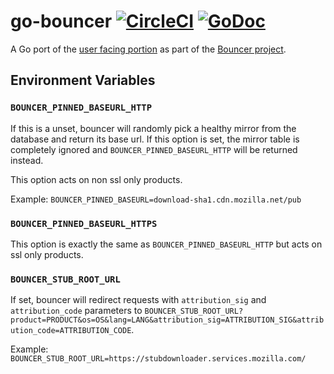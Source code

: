 # go-bouncer [![CircleCI](https://circleci.com/gh/mozilla-services/go-bouncer/tree/master.svg?style=svg)](https://circleci.com/gh/mozilla-services/go-bouncer/?branch=master) [![GoDoc](https://godoc.org/github.com/mozilla-services/go-bouncer?status.svg)](https://godoc.org/github.com/mozilla-services/go-bouncer)

A Go port of the [user facing portion](https://github.com/mozilla/tuxedo/tree/master/bouncer) as part of the [Bouncer project](https://wiki.mozilla.org/Bouncer).

## Environment Variables
### `BOUNCER_PINNED_BASEURL_HTTP`
If this is a unset, bouncer will randomly pick a healthy mirror from the database and return its base url. If this option is set, the mirror table is completely ignored and `BOUNCER_PINNED_BASEURL_HTTP` will be returned instead.

This option acts on non ssl only products.

Example: `BOUNCER_PINNED_BASEURL=download-sha1.cdn.mozilla.net/pub`

### `BOUNCER_PINNED_BASEURL_HTTPS`
This option is exactly the same as `BOUNCER_PINNED_BASEURL_HTTP` but acts on ssl only products.

### `BOUNCER_STUB_ROOT_URL`
If set, bouncer will redirect requests with `attribution_sig` and `attribution_code` parameters to
`BOUNCER_STUB_ROOT_URL?product=PRODUCT&os=OS&lang=LANG&attribution_sig=ATTRIBUTION_SIG&attribution_code=ATTRIBUTION_CODE`.

Example: `BOUNCER_STUB_ROOT_URL=https://stubdownloader.services.mozilla.com/`
